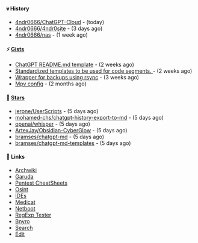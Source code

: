 #### 💀 History

- [4ndr0666/ChatGPT-Cloud](https://github.com/4ndr0666/ChatGPT-Cloud) - (today)
- [4ndr0666/4ndr0site](https://github.com/4ndr0666/4ndr0site) - (3 days ago)
- [4ndr0666/nas](https://github.com/4ndr0666/nas) - (1 week ago)

#### ⚡ [Gists](https://gist.github.com/4ndr0666)

- [ChatGPT README.md template](https://gist.github.com/4544fdae1dfd8d364821db23bd63dd7f) - (2 weeks ago)
- [Standardized templates to be used for code segments. ](https://gist.github.com/814e30f80382ca7e6932133278642180) - (2 weeks ago)
- [Wrapper for backups using rsync](https://gist.github.com/3362509f90976becb3b1442c29ae6117) - (3 weeks ago)
- [Mpv config](https://gist.github.com/3b374e66eeb82b8d049b9fb70c5f2b16) - (2 months ago)

#### 🌟 [Stars](https://github.com/4ndr0666?tab=stars)

- [jerone/UserScripts](https://github.com/jerone/UserScripts) - (5 days ago)
- [mohamed-chs/chatgpt-history-export-to-md](https://github.com/mohamed-chs/chatgpt-history-export-to-md) - (5 days ago)
- [openai/whisper](https://github.com/openai/whisper) - (5 days ago)
- [ArtexJay/Obsidian-CyberGlow](https://github.com/ArtexJay/Obsidian-CyberGlow) - (5 days ago)
- [bramses/chatgpt-md](https://github.com/bramses/chatgpt-md) - (5 days ago)
- [bramses/chatgpt-md-templates](https://github.com/bramses/chatgpt-md-templates) - (5 days ago)

#### 📌 Links

- [Archwiki](https://wiki.archlinux.org/index.php?title=Special:Search&search)
- [Garuda](https://start.garudalinux.org)
- [Pentest CheatSheets](https://github.com/coreb1t/awesome-pentest-cheat-sheets)
- [Osint](https://github.com/cipher387/osint_stuff_tool_collection)
- [IDEs](https://github.com/styfle/awesome-online-ide)
- [Medicat](https://github.com/mon5termatt/medicat_installer)
- [Netboot](https://github.com/4ndr0666/netboot.xyz-custom)
- [RegExp Tester](https://iblogbox.com/devtools/regexp)
- [Bnyro](https://me.chatoyer.de/search/)
- [Search](https://github.com/edoardottt/awesome-hacker-search-engines)
- [Edit](https://github.com/4ndr0666/4ndr0666/blob/master/templates/README.md.tpl)


